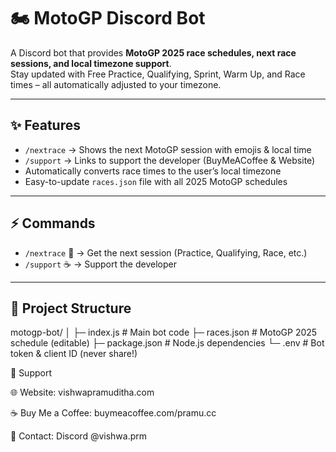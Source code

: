 # 🏍️ MotoGP Discord Bot

A Discord bot that provides **MotoGP 2025 race schedules, next race sessions, and local timezone support**.  
Stay updated with Free Practice, Qualifying, Sprint, Warm Up, and Race times – all automatically adjusted to your timezone.  

---

## ✨ Features
- `/nextrace` → Shows the next MotoGP session with emojis & local time
- `/support` → Links to support the developer (BuyMeACoffee & Website)
- Automatically converts race times to the user’s local timezone
- Easy-to-update `races.json` file with all 2025 MotoGP schedules

---

## ⚡ Commands
- `/nextrace` 🏁 → Get the next session (Practice, Qualifying, Race, etc.)
- `/support` ☕ → Support the developer  

---

## 📂 Project Structure
motogp-bot/
│
├─ index.js # Main bot code
├─ races.json # MotoGP 2025 schedule (editable)
├─ package.json # Node.js dependencies
└─ .env # Bot token & client ID (never share!)


🤝 Support

🌐 Website: vishwapramuditha.com

☕ Buy Me a Coffee: buymeacoffee.com/pramu.cc

📩 Contact: Discord @vishwa.prm
